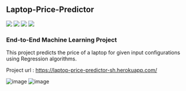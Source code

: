 ## Laptop-Price-Predictor

<img src="https://img.shields.io/badge/Jupyter-F37626.svg?&style=for-the-badge&logo=Jupyter&logoColor=white" /> <img src="https://img.shields.io/badge/Heroku-430098?style=for-the-badge&logo=heroku&logoColor=white" /> <img src="https://img.shields.io/badge/scikit_learn-F7931E?style=for-the-badge&logo=scikit-learn&logoColor=white" /> <img src="https://img.shields.io/badge/Streamlit-FF4B4B?style=for-the-badge&logo=Streamlit&logoColor=white" />

### End-to-End Machine Learning Project

This project predicts the price of a laptop for given input configurations using Regression algorithms.

Project url : https://laptop-price-predictor-sh.herokuapp.com/

![image](https://user-images.githubusercontent.com/76590161/154975191-d3314a07-83b1-4361-bd62-813766f79758.png)
![image](https://user-images.githubusercontent.com/76590161/154975405-40cefcca-e79d-454e-8144-ba37470248ac.png)
